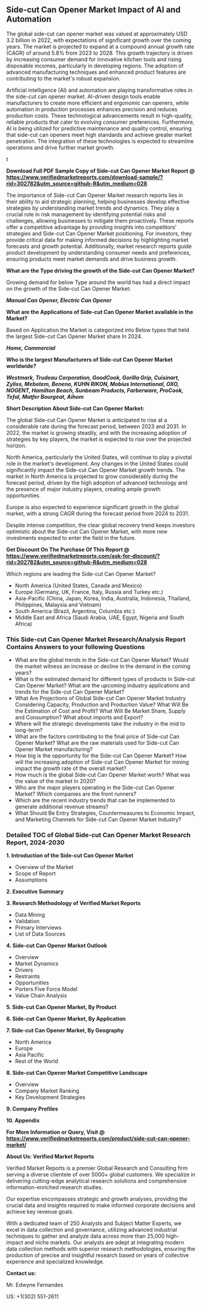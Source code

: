 <h2>Side-cut Can Opener Market Impact of AI and Automation</h2><p>The global side-cut can opener market was valued at approximately USD 3.2 billion in 2022, with expectations of significant growth over the coming years. The market is projected to expand at a compound annual growth rate (CAGR) of around 5.8% from 2023 to 2028. This growth trajectory is driven by increasing consumer demand for innovative kitchen tools and rising disposable incomes, particularly in developing regions. The adoption of advanced manufacturing techniques and enhanced product features are contributing to the market's robust expansion.</p><p>Artificial intelligence (AI) and automation are playing transformative roles in the side-cut can opener market. AI-driven design tools enable manufacturers to create more efficient and ergonomic can openers, while automation in production processes enhances precision and reduces production costs. These technological advancements result in high-quality, reliable products that cater to evolving consumer preferences. Furthermore, AI is being utilized for predictive maintenance and quality control, ensuring that side-cut can openers meet high standards and achieve greater market penetration. The integration of these technologies is expected to streamline operations and drive further market growth.</p>t</p><p id="" class=""><strong>Download Full PDF Sample Copy of Side-cut Can Opener Market Report @ <a href="https://www.verifiedmarketreports.com/download-sample/?rid=302782&utm_source=github-R&utm_medium=028" target="_blank">https://www.verifiedmarketreports.com/download-sample/?rid=302782&utm_source=github-R&utm_medium=028</a></strong></p><p>The importance of&nbsp;Side-cut Can Opener Market research reports lies in their ability to aid strategic planning, helping businesses develop effective strategies by understanding market trends and dynamics. They play a crucial role in risk management by identifying potential risks and challenges, allowing businesses to mitigate them proactively. These reports offer a competitive advantage by providing insights into competitors' strategies and Side-cut Can Opener Market positioning. For investors, they provide critical data for making informed decisions by highlighting market forecasts and growth potential. Additionally, market research reports guide product development by understanding consumer needs and preferences, ensuring products meet market demands and drive business growth.</p><p><strong>What are the&nbsp;Type driving the growth of the Side-cut Can Opener Market?</strong></p><p id="" class="">Growing demand for below Type around the world has had a direct impact on the growth of the Side-cut Can Opener Market:</p><em><strong>Manual Can Opener, Electric Can Opener</strong></em></p><strong>What are the&nbsp;Applications&nbsp;of Side-cut Can Opener Market available in the Market?</strong></p><p id="" class="">Based on Application the Market is categorized into Below types that held the largest Side-cut Can Opener Market share In 2024.</p><em><strong>Home, Commercial</strong></em></p><strong>Who is the largest Manufacturers of Side-cut Can Opener Market worldwide?</strong></p><p><em><strong>Westmark, Trudeau Corporation, GoodCook, Gorilla Grip, Cuisinart, Zyliss, Mebotem, Beneno, KUHN RIKON, Mobius International, OXO, NOGENT, Hamilton Beach, Sunbeam Products, Farberware, ProCook, Tefal, Matfer Bourgeat, Aihom</strong></em></p><p id="" class=""><strong>Short Description About Side-cut Can Opener Market:</strong></p><p>The global Side-cut Can Opener Market is anticipated to rise at a considerable rate during the forecast period, between 2023 and 2031. In 2022, the market is growing steadily, and with the increasing adoption of strategies by key players, the market is expected to rise over the projected horizon.</p><p>North America, particularly the United States, will continue to play a pivotal role in the market's development. Any changes in the United States could significantly impact the Side-cut Can Opener Market growth trends. The market in North America is projected to grow considerably during the forecast period, driven by the high adoption of advanced technology and the presence of major industry players, creating ample growth opportunities.</p><p>Europe is also expected to experience significant growth in the global market, with a strong CAGR during the forecast period from 2024 to 2031.</p><p>Despite intense competition, the clear global recovery trend keeps investors optimistic about the Side-cut Can Opener Market, with more new investments expected to enter the field in the future.</p><p id="" class=""><strong>Get Discount On The Purchase Of This Report @ <a href="https://www.verifiedmarketreports.com/ask-for-discount/?rid=302782&utm_source=github-R&utm_medium=028" target="_blank">https://www.verifiedmarketreports.com/ask-for-discount/?rid=302782&utm_source=github-R&utm_medium=028</a></strong></p>Which regions are leading the Side-cut Can Opener Market?</p><ul><li>North America (United States, Canada and Mexico)</li><li>Europe (Germany, UK, France, Italy, Russia and Turkey etc.)</li><li>Asia-Pacific (China, Japan, Korea, India, Australia, Indonesia, Thailand, Philippines, Malaysia and Vietnam)</li><li>South America (Brazil, Argentina, Columbia etc.)</li><li>Middle East and Africa (Saudi Arabia, UAE, Egypt, Nigeria and South Africa)</li></ul><h3 id="" class="">This Side-cut Can Opener Market Research/Analysis Report Contains Answers to your following Questions</h3><ul><li>What are the global trends in the Side-cut Can Opener Market? Would the market witness an increase or decline in the demand in the coming years?</li><li>What is the estimated demand for different types of products in Side-cut Can Opener Market? What are the upcoming industry applications and trends for the Side-cut Can Opener Market?</li><li>What Are Projections of Global Side-cut Can Opener Market Industry Considering Capacity, Production and Production Value? What Will Be the Estimation of Cost and Profit? What Will Be Market Share, Supply and Consumption? What about imports and Export?</li><li>Where will the strategic developments take the industry in the mid to long-term?</li><li>What are the factors contributing to the final price of Side-cut Can Opener Market? What are the raw materials used for Side-cut Can Opener Market manufacturing?</li><li>How big is the opportunity for the Side-cut Can Opener Market? How will the increasing adoption of Side-cut Can Opener Market for mining impact the growth rate of the overall market?</li><li>How much is the global Side-cut Can Opener Market worth? What was the value of the market In 2020?</li><li>Who are the major players operating in the Side-cut Can Opener Market? Which companies are the front runners?</li><li>Which are the recent industry trends that can be implemented to generate additional revenue streams?</li><li>What Should Be Entry Strategies, Countermeasures to Economic Impact, and Marketing Channels for Side-cut Can Opener Market Industry?</li></ul><h3 id="" class="">Detailed TOC of Global Side-cut Can Opener Market Research Report, 2024-2030</h3><p id="" class=""><strong>1. Introduction of the Side-cut Can Opener Market</strong></p><ul><li>Overview of the Market</li><li>Scope of Report</li><li>Assumptions</li></ul><p id="" class=""><strong>2. Executive Summary</strong></p><p id="" class=""><strong>3. Research Methodology of Verified Market Reports</strong></p><ul><li>Data Mining</li><li>Validation</li><li>Primary Interviews</li><li>List of Data Sources</li></ul><p id="" class=""><strong>4. Side-cut Can Opener Market Outlook</strong></p><ul><li>Overview</li><li>Market Dynamics</li><li>Drivers</li><li>Restraints</li><li>Opportunities</li><li>Porters Five Force Model</li><li>Value Chain Analysis</li></ul><p id="" class=""><strong>5. Side-cut Can Opener Market, By Product</strong></p><p id="" class=""><strong>6. Side-cut Can Opener Market, By Application</strong></p><p id="" class=""><strong>7. Side-cut Can Opener Market, By Geography</strong></p><ul><li>North America</li><li>Europe</li><li>Asia Pacific</li><li>Rest of the World</li></ul><p id="" class=""><strong>8. Side-cut Can Opener Market Competitive Landscape</strong></p><ul><li>Overview</li><li>Company Market Ranking</li><li>Key Development Strategies</li></ul><p id="" class=""><strong>9. Company Profiles</strong></p><p id="" class=""><strong>10. Appendix</strong></p><p id="" class=""><strong>For More Information or Query, Visit @ <a href="https://www.verifiedmarketreports.com/product/side-cut-can-opener-market/" target="_blank">https://www.verifiedmarketreports.com/product/side-cut-can-opener-market/</a></strong></p><p id="" class=""><strong>About Us: Verified Market Reports</strong></p><p id="" class="">Verified Market Reports is a premier Global Research and Consulting firm serving a diverse clientele of over 5000+ global customers. We specialize in delivering cutting-edge analytical research solutions and comprehensive information-enriched research studies.</p><p id="" class="">Our expertise encompasses strategic and growth analyses, providing the crucial data and insights required to make informed corporate decisions and achieve key revenue goals.</p><p id="" class="">With a dedicated team of 250 Analysts and Subject Matter Experts, we excel in data collection and governance, utilizing advanced industrial techniques to gather and analyze data across more than 25,000 high-impact and niche markets. Our analysts are adept at integrating modern data collection methods with superior research methodologies, ensuring the production of precise and insightful research based on years of collective experience and specialized knowledge.</p><p id="" class=""><strong>Contact us:</strong></p><p id="" class="">Mr. Edwyne Fernandes</p><p id="" class="">US: +1(302) 551-2611</p>